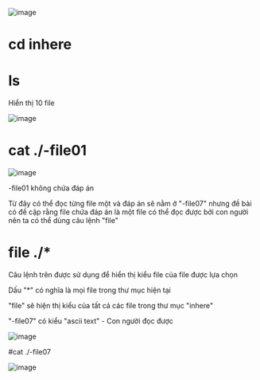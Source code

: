 ![image](https://github.com/user-attachments/assets/7a28983d-c286-4ed0-a534-9129b8c80a84)

# cd inhere
# ls 
Hiển thị 10 file

![image](https://github.com/user-attachments/assets/d49d3927-dff4-4e7d-8db7-f7e4f11eedf5)

# cat ./-file01
![image](https://github.com/user-attachments/assets/8a20effb-435c-483b-90d8-8125d14bf484)

-file01 không chứa đáp án

Từ đây có thể đọc từng file một và đáp án sẽ nằm ở "-file07" nhưng đề bài có đề cập rằng file chứa đáp án là một file có thể đọc được bởi con người nên ta có thể dùng câu lệnh "file"

# file ./* 
Câu lệnh trên được sử dụng để hiển thị kiểu file của file được lựa chọn

Dấu "*" có nghĩa là mọi file trong thư mục hiện tại

"file" sẽ hiện thị kiểu của tất cả các file trong thư mục "inhere"

"-file07" có kiểu "ascii text" - Con người đọc được

![image](https://github.com/user-attachments/assets/2abc7c50-d5b1-4a2d-aad5-3f3472916236)

#cat ./-file07

![image](https://github.com/user-attachments/assets/b103f2b8-7744-4c22-bc48-b0785fab31b7)
